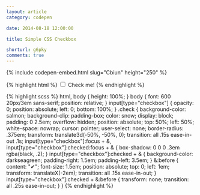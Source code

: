 ```yaml
---
layout: article
category: codepen

date: 2014-08-18 12:00:00

title: Simple CSS Checkbox

shorturl: g6pky
comments: true
---
```


{% include codepen-embed.html slug="Cbiun" height="250" %}

{% highlight html %}
<input type="checkbox" id="jazzycheckbox" role="checkbox" aria-checked="false">
<label for="jazzycheckbox" class="check">Check me!</label>
{% endhighlight %}

{% highlight scss %}
html,
body {
  height: 100%;
}
body {
  font: 600 20px/3em sans-serif;
  position: relative;
}
input[type="checkbox"] {
  opacity: 0;
  position: absolute;
  left: 0;
  bottom: 100%;
}
.check {
  background-color: salmon;
  background-clip: padding-box;
  color: snow;
  display: block;
  padding: 0 2.5em;
  overflow: hidden;
  position: absolute;
  top: 50%;
  left: 50%;
  white-space: nowrap;
  cursor: pointer;
  user-select: none;
  border-radius: .375em;
  transform: translate3d(-50%, -50%, 0);
  transition: all .15s ease-in-out .1s;
  input[type="checkbox"]:focus + &,
  input[type="checkbox"]:checked:focus + & {
    box-shadow: 0 0 0 .3em rgba(black, .2);
  }
  input[type="checkbox"]:checked + & {
    background-color: darkseagreen;
    padding-right: 1.5em;
    padding-left: 3.5em;
  }
  &:before {
    content: "✔";
    font-size: 1.5em;
    position: absolute;
    top: 0;
    left: 1em;
    transform: translateX(-2em);
    transition: all .15s ease-in-out;
  }
  input[type="checkbox"]:checked + &:before {
    transform: none;
    transition: all .25s ease-in-out;
  }
}
{% endhighlight %}
